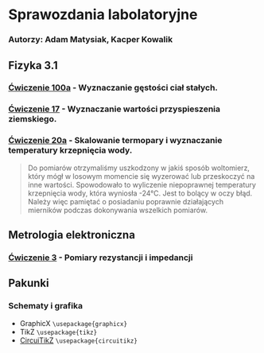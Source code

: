 # Sprawozdania labolatoryjne
### Autorzy: Adam Matysiak, Kacper Kowalik

## Fizyka 3.1

### [Ćwiczenie 100a](https://github.com/Ph4ntix/Labolatoria/blob/main/Fizyka%203.1/100a/fizyka_lab_100a.pdf) - Wyznaczanie gęstości ciał stałych.
### [Ćwiczenie 17](https://github.com/Ph4ntix/Labolatoria/blob/main/Fizyka%203.1/17/fizyka_lab_17.pdf) - Wyznaczanie wartości przyspieszenia ziemskiego.
### [Ćwiczenie 20a](https://github.com/Ph4ntix/Labolatoria/blob/main/Fizyka%203.1/20a/fizyka_lab_20a.pdf) - Skalowanie termopary i wyznaczanie temperatury krzepnięcia wody.
> Do pomiarów otrzymaliśmy uszkodzony w jakiś sposób woltomierz, który mógł w losowym momencie się wyzerować lub przeskoczyć na inne wartości. Spowodowało to wyliczenie niepoprawnej temperatury krzepnięcia wody, która wyniosła -24°C. Jest to bolący w oczy błąd.
> Należy więc pamiętać o posiadaniu poprawnie działających mierników podczas dokonywania wszelkich pomiarów.

## Metrologia elektroniczna

### [Ćwiczenie 3](https://github.com/Ph4ntix/Labolatoria/blob/main/Metrologia%20elektroniczna/%C4%86wiczenie%203/metrologia_elektroniczna_lab_3.pdf) - Pomiary rezystancji i impedancji

## Pakunki
### Schematy i grafika
- GraphicX `\usepackage{graphicx}`
- TikZ `\usepackage{tikz}`
- [CircuiTikZ](https://texdoc.org/serve/circuitikzmanual.pdf/0)  `\usepackage{circuitikz}`


